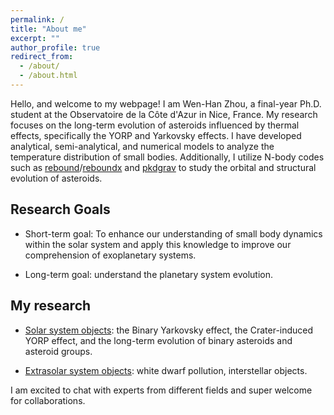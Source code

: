 ```yaml
---
permalink: /
title: "About me"
excerpt: ""
author_profile: true
redirect_from: 
  - /about/
  - /about.html
---
```


Hello, and welcome to my webpage! I am Wen-Han Zhou, a final-year Ph.D. student at the Observatoire de la Côte d'Azur in Nice, France. My research focuses on the long-term evolution of asteroids influenced by thermal effects, specifically the YORP and Yarkovsky effects. I have developed analytical, semi-analytical, and numerical models to analyze the temperature distribution of small bodies. Additionally, I utilize N-body codes such as [rebound](https://rebound.readthedocs.io/en/latest/)/[reboundx](https://reboundx.readthedocs.io/en/latest/) and [pkdgrav]() to study the orbital and structural evolution of asteroids. 

Research Goals
------
* Short-term goal: To enhance our understanding of small body dynamics within the solar system and apply this knowledge to improve our comprehension of exoplanetary systems.

* Long-term goal: understand the planetary system evolution.

My research
-----
 * [Solar system objects](https://wh-zhou.github.io/solar_system): the Binary Yarkovsky effect, the Crater-induced YORP effect, and the long-term evolution of binary asteroids and asteroid groups.

 * [Extrasolar system objects](https://wh-zhou.github.io/extrasolar_system/): white dwarf pollution, interstellar objects.

I am excited to chat with experts from different fields and super welcome for collaborations.



